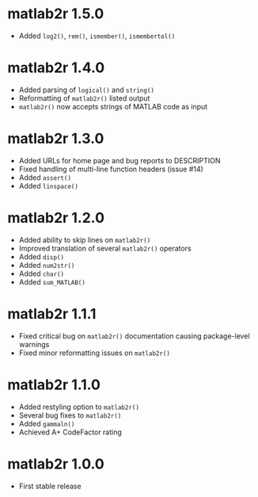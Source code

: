 # matlab2r 1.5.0

* Added `log2()`, `rem()`, `ismember()`, `ismembertol()`

# matlab2r 1.4.0

* Added parsing of `logical()` and `string()`
* Reformatting of `matlab2r()` listed output
* `matlab2r()` now accepts strings of MATLAB code as input

# matlab2r 1.3.0

* Added URLs for home page and bug reports to DESCRIPTION
* Fixed handling of multi-line function headers (issue #14)
* Added `assert()`
* Added `linspace()`

# matlab2r 1.2.0

* Added ability to skip lines on `matlab2r()`
* Improved translation of several `matlab2r()` operators
* Added `disp()`
* Added `num2str()`
* Added `char()`
* Added `sum_MATLAB()`

# matlab2r 1.1.1

* Fixed critical bug on `matlab2r()` documentation causing package-level warnings
* Fixed minor reformatting issues on `matlab2r()`

# matlab2r 1.1.0

* Added restyling option to `matlab2r()`
* Several bug fixes to `matlab2r()`
* Added `gammaln()`
* Achieved A+ CodeFactor rating

# matlab2r 1.0.0

* First stable release
